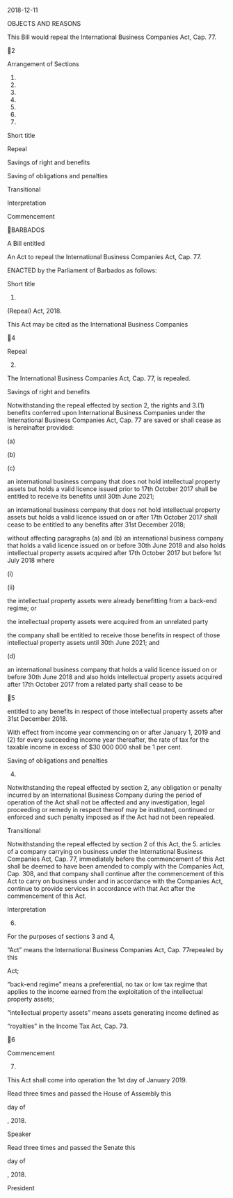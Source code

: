 2018-12-11

OBJECTS AND REASONS

This Bill would repeal the International Business Companies Act, Cap. 77.

2

Arrangement of Sections

1.

2.

3.

4.

5.

6.

7.

Short title

Repeal

Savings of right and benefits

Saving of obligations and penalties

Transitional

Interpretation

Commencement

BARBADOS

A Bill entitled

An Act to repeal the International Business Companies Act, Cap. 77.

ENACTED by the Parliament of Barbados as follows:

Short title

1.
(Repeal) Act, 2018.

This  Act  may  be  cited  as  the  International  Business  Companies

4

Repeal

2.

The International Business Companies Act, Cap. 77, is repealed.

Savings of right and benefits

Notwithstanding  the  repeal  effected  by  section  2,  the  rights  and
3.(1)
benefits  conferred  upon  International  Business  Companies  under
the
International Business Companies Act, Cap. 77 are saved or shall cease as is
hereinafter provided:

(a)

(b)

(c)

an  international  business  company  that  does  not  hold  intellectual
property assets but holds a valid licence issued prior to 17th October
2017 shall be entitled to receive its benefits until 30th June 2021;

an  international  business  company  that  does  not  hold  intellectual
property assets but holds a valid licence issued on or after 17th October
2017  shall  cease  to  be  entitled  to  any  benefits  after  31st  December
2018;

without  affecting  paragraphs  (a)  and  (b)  an  international  business
company that holds a valid licence issued on or before 30th June 2018
and also holds intellectual property assets acquired after 17th October
2017 but before 1st July 2018 where

(i)

(ii)

the  intellectual  property  assets  were  already  benefitting  from  a
back-end regime; or

the intellectual property assets were acquired from an unrelated
party

the company shall be entitled to receive those benefits in respect of those
intellectual property assets until 30th June 2021; and

(d)

an international business company that holds a valid licence issued on
or  before  30th  June  2018  and  also  holds  intellectual  property  assets
acquired after 17th October 2017 from a related party shall cease to be

5

entitled to any benefits in respect of those intellectual property assets
after 31st December 2018.

With effect from income year commencing on or after January 1, 2019 and
(2)
for every succeeding income year thereafter, the rate of tax for the taxable income
in excess of $30 000 000 shall be 1 per cent.

Saving of obligations and penalties

4.
Notwithstanding the repeal effected by section 2, any obligation or
penalty  incurred  by  an  International  Business  Company  during  the  period  of
operation of the Act shall not be affected and any investigation, legal proceeding
or remedy in respect thereof may be instituted, continued or enforced and such
penalty imposed as if the Act had not been repealed.

Transitional

Notwithstanding  the  repeal  effected  by  section  2  of  this  Act,  the
5.
articles  of  a  company  carrying  on  business  under  the  International  Business
Companies Act, Cap. 77, immediately before the commencement of this Act shall
be deemed to have been amended to comply with the Companies Act, Cap. 308,
and that company shall continue after the commencement of this Act to carry on
business under and in accordance with the Companies Act, continue to provide
services in accordance with that Act after the commencement of this Act.

Interpretation

6.

For the purposes of sections 3 and 4,

“Act” means the International Business Companies Act, Cap. 77repealed by this

Act;

“back-end regime” means a preferential, no tax or low tax regime that applies to
the income earned from the exploitation of the intellectual property assets;

“intellectual  property  assets”  means  assets  generating  income  defined  as

“royalties” in the Income Tax Act, Cap. 73.

6

Commencement

7.

This Act shall come into operation the 1st day of January 2019.

Read three times and passed the House of Assembly this

day of

, 2018.

Speaker

Read three times and passed the Senate this

day of

, 2018.

President

